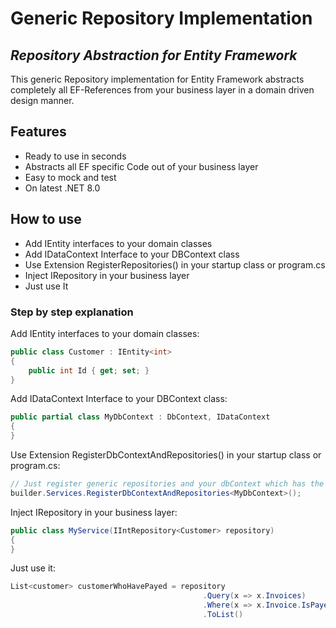 # Generic Repository Implementation
## _Repository Abstraction for Entity Framework_

This generic Repository implementation for Entity Framework abstracts completely all EF-References from your business layer in a domain driven design manner.

## Features

- Ready to use in seconds
- Abstracts all EF specific Code out of your business layer
- Easy to mock and test
- On latest .NET 8.0

## How to use

- Add IEntity<T> interfaces to your domain classes
- Add IDataContext Interface to your DBContext class
- Use Extension RegisterRepositories() in your startup class or program.cs
- Inject IRepository<T> in your business layer
- Just use It

### Step by step explanation

Add IEntity<T> interfaces to your domain classes:

```C#
public class Customer : IEntity<int>
{
    public int Id { get; set; }
}
```

Add IDataContext Interface to your DBContext class:

```C#
public partial class MyDbContext : DbContext, IDataContext
{   
}
```

Use Extension RegisterDbContextAndRepositories() in your startup class or program.cs:

```C#
// Just register generic repositories and your dbContext which has the IDataContext marker interface
builder.Services.RegisterDbContextAndRepositories<MyDbContext>();
```

Inject IRepository<T> in your business layer:

```C#
public class MyService(IIntRepository<Customer> repository)
{   
}
```

Just use it:

```C#
List<customer> customerWhoHavePayed = repository
                                           .Query(x => x.Invoices)
                                           .Where(x => x.Invoice.IsPayed)
                                           .ToList()
```
